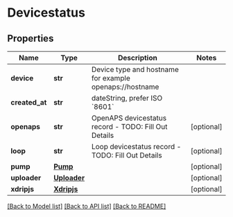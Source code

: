 # Devicestatus

## Properties
Name | Type | Description | Notes
------------ | ------------- | ------------- | -------------
**device** | **str** | Device type and hostname for example openaps://hostname | 
**created_at** | **str** | dateString, prefer ISO &#x60;8601&#x60; | 
**openaps** | **str** | OpenAPS devicestatus record - TODO: Fill Out Details | [optional] 
**loop** | **str** | Loop devicestatus record - TODO: Fill Out Details | [optional] 
**pump** | [**Pump**](Pump.md) |  | [optional] 
**uploader** | [**Uploader**](Uploader.md) |  | [optional] 
**xdripjs** | [**Xdripjs**](Xdripjs.md) |  | [optional] 

[[Back to Model list]](../README.md#documentation-for-models) [[Back to API list]](../README.md#documentation-for-api-endpoints) [[Back to README]](../README.md)

